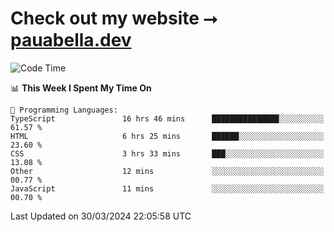# Check out my website ⭢ [pauabella.dev](https://pauabella.dev)

<!--START_SECTION:waka-->
![Code Time](http://img.shields.io/badge/Code%20Time-3%2C161%20hrs%2048%20mins-blue)

📊 **This Week I Spent My Time On** 

```text
💬 Programming Languages: 
TypeScript               16 hrs 46 mins      ███████████████░░░░░░░░░░   61.57 % 
HTML                     6 hrs 25 mins       ██████░░░░░░░░░░░░░░░░░░░   23.60 % 
CSS                      3 hrs 33 mins       ███░░░░░░░░░░░░░░░░░░░░░░   13.08 % 
Other                    12 mins             ░░░░░░░░░░░░░░░░░░░░░░░░░   00.77 % 
JavaScript               11 mins             ░░░░░░░░░░░░░░░░░░░░░░░░░   00.70 % 
```


 Last Updated on 30/03/2024 22:05:58 UTC
<!--END_SECTION:waka-->
